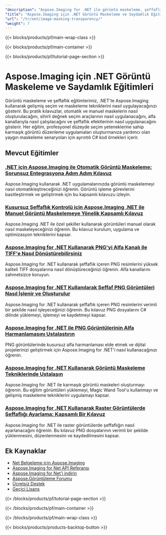 ```yaml
---
"description": "Aspose.Imaging for .NET ile görüntü maskeleme, şeffaflık efektleri ve alfa kanalı işlemlerini uygulamaya yönelik adım adım eğitimler."
"title": "Aspose.Imaging için .NET Görüntü Maskeleme ve Saydamlık Eğitimleri"
"url": "/tr/net/image-masking-transparency/"
"weight": 7
---
```


{{< blocks/products/pf/main-wrap-class >}}

{{< blocks/products/pf/main-container >}}

{{< blocks/products/pf/tutorial-page-section >}}
# Aspose.Imaging için .NET Görüntü Maskeleme ve Saydamlık Eğitimleri

Görüntü maskeleme ve şeffaflık eğitimlerimiz, .NET'te Aspose.Imaging kullanarak gelişmiş seçim ve maskeleme tekniklerini nasıl uygulayacağınızı gösterir. Bu pratik kılavuzlar, otomatik ve manuel maskelerin nasıl oluşturulacağını, sihirli değnek seçim araçlarının nasıl uygulanacağını, alfa kanallarıyla nasıl çalışılacağını ve şeffaflık efektlerinin nasıl uygulanacağını gösterir. Her eğitim, profesyonel düzeyde seçim yeteneklerine sahip karmaşık görüntü düzenleme uygulamaları oluşturmanıza yardımcı olan yaygın maskeleme senaryoları için ayrıntılı C# kod örnekleri içerir.

## Mevcut Eğitimler

### [.NET için Aspose.Imaging ile Otomatik Görüntü Maskeleme: Sorunsuz Entegrasyona Adım Adım Kılavuz](./auto-image-masking-aspose-imaging-dotnet/)
Aspose.Imaging kullanarak .NET uygulamalarınızda görüntü maskelemeyi nasıl otomatikleştireceğinizi öğrenin. Görüntü işleme görevlerini basitleştirmek ve geliştirmek için bu kapsamlı kılavuzu izleyin.

### [Kusursuz Şeffaflık Kontrolü için Aspose.Imaging .NET ile Manuel Görüntü Maskelemeye Yönelik Kapsamlı Kılavuz](./manual-image-masking-aspose-imaging-net-guide/)
Aspose.Imaging .NET ile özel şekiller kullanarak görüntüleri manuel olarak nasıl maskeleyeceğinizi öğrenin. Bu kılavuz kurulum, uygulama ve optimizasyon tekniklerini kapsar.

### [Aspose.Imaging for .NET Kullanarak PNG'yi Alfa Kanalı ile TIFF'e Nasıl Dönüştürebilirsiniz](./convert-png-to-tiff-aspose-imaging-net-guide/)
Aspose.Imaging for .NET kullanarak şeffaflık içeren PNG resimlerini yüksek kaliteli TIFF dosyalarına nasıl dönüştüreceğinizi öğrenin. Alfa kanallarını zahmetsizce koruyun.

### [Aspose.Imaging for .NET Kullanılarak Şeffaf PNG Görüntüleri Nasıl İşlenir ve Oluşturulur](./process-transparent-png-images-aspose-imaging-net/)
Aspose.Imaging for .NET kullanarak şeffaflık içeren PNG resimlerini verimli bir şekilde nasıl işleyeceğinizi öğrenin. Bu kılavuz PNG dosyalarını C# dilinde yüklemeyi, işlemeyi ve kaydetmeyi kapsar.

### [Aspose.Imaging for .NET ile PNG Görüntülerinin Alfa Harmanlamasını Ustalaştırın](./alpha-blending-png-aspose-imaging-net/)
PNG görüntülerinde kusursuz alfa harmanlaması elde etmek ve dijital projelerinizi geliştirmek için Aspose.Imaging for .NET'i nasıl kullanacağınızı öğrenin.

### [Aspose.Imaging for .NET Kullanarak Görüntü Maskeleme Tekniklerinde Ustalaşın](./master-image-masking-aspose-imaging-net/)
Aspose.Imaging for .NET ile karmaşık görüntü maskeleri oluşturmayı öğrenin. Bu eğitim görüntüleri yüklemeyi, Magic Wand Tool'u kullanmayı ve gelişmiş maskeleme tekniklerini uygulamayı kapsar.

### [Aspose.Imaging for .NET Kullanarak Raster Görüntülerde Şeffaflığı Ayarlama: Kapsamlı Bir Kılavuz](./aspose-imaging-net-set-transparency-raster-images/)
Aspose.Imaging for .NET ile raster görüntülerde şeffaflığın nasıl ayarlanacağını öğrenin. Bu kılavuz PNG dosyalarının verimli bir şekilde yüklenmesini, düzenlenmesini ve kaydedilmesini kapsar.

## Ek Kaynaklar

- [Net Belgeleme için Aspose.Imaging](https://docs.aspose.com/imaging/net/)
- [Aspose.Imaging for Net API Referansı](https://reference.aspose.com/imaging/net/)
- [Aspose.Imaging for Net'i indirin](https://releases.aspose.com/imaging/net/)
- [Aspose.Görüntüleme Forumu](https://forum.aspose.com/c/imaging)
- [Ücretsiz Destek](https://forum.aspose.com/)
- [Geçici Lisans](https://purchase.aspose.com/temporary-license/)

{{< /blocks/products/pf/tutorial-page-section >}}

{{< /blocks/products/pf/main-container >}}

{{< /blocks/products/pf/main-wrap-class >}}

{{< blocks/products/products-backtop-button >}}